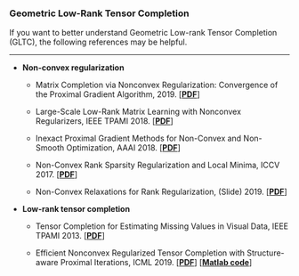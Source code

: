 ### Geometric Low-Rank Tensor Completion

If you want to better understand Geometric Low-rank Tensor Completion (GLTC), the following references may be helpful.

------------------------------------------------

- **Non-convex regularization**

  - Matrix Completion via Nonconvex Regularization: Convergence of the Proximal Gradient Algorithm, 2019. [[**PDF**](https://arxiv.org/pdf/1903.00702.pdf)]

  - Large-Scale Low-Rank Matrix Learning with Nonconvex Regularizers, IEEE TPAMI 2018. [[**PDF**](https://arxiv.org/pdf/1708.00146.pdf)]

  - Inexact Proximal Gradient Methods for Non-Convex and Non-Smooth Optimization, AAAI 2018. [[**PDF**](http://www.pitt.edu/~zhh39/others/aaaigu18a.pdf)]

  - Non-Convex Rank Sparsity Regularization and Local Minima, ICCV 2017. [[**PDF**](http://openaccess.thecvf.com/content_ICCV_2017/papers/Olsson_Non-Convex_RankSparsity_Regularization_ICCV_2017_paper.pdf)]

  - Non-Convex Relaxations for Rank Regularization, (Slide) 2019. [[**PDF**](https://icerm.brown.edu/materials/Slides/sp-s19-w3/Non-Convex_Relaxations_for_Rank_Regularization_]_Carl_Olsson,_Chalmers_University_of_Technology_and_Lund_University.pdf)]

- **Low-rank tensor completion**
  - Tensor Completion for Estimating Missing Values in Visual Data, IEEE TPAMI 2013. [[**PDF**](https://doi.org/10.1109/TPAMI.2012.39)]
  
  - Efficient Nonconvex Regularized Tensor Completion with Structure-aware Proximal Iterations, ICML 2019. [[**PDF**](https://arxiv.org/pdf/1807.08725.pdf)] [[**Matlab code**](https://github.com/quanmingyao/FasTer)]
  

